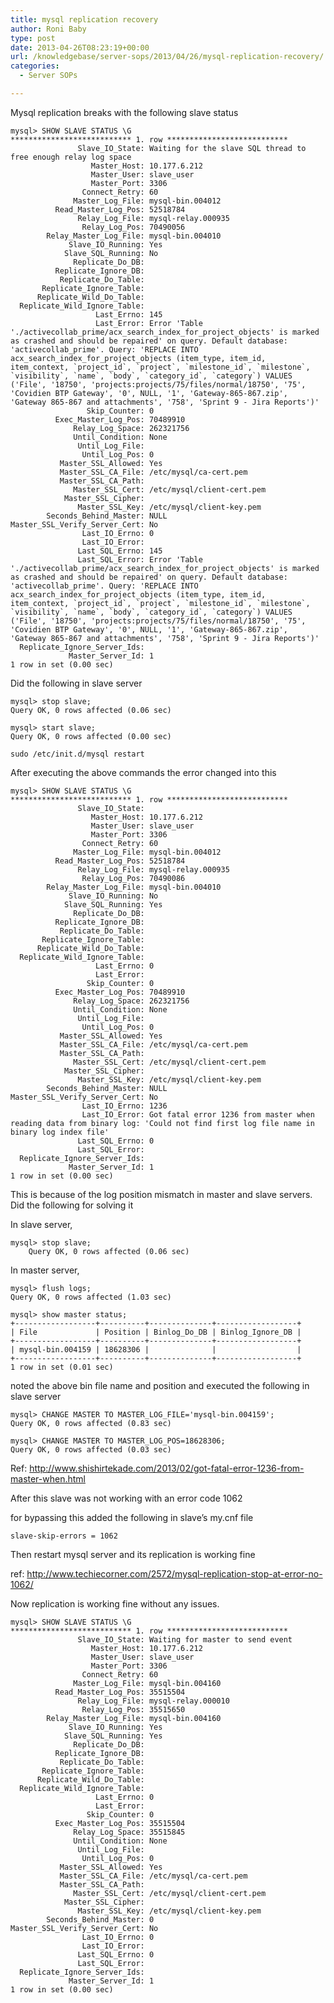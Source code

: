 ```yaml
---
title: mysql replication recovery
author: Roni Baby
type: post
date: 2013-04-26T08:23:19+00:00
url: /knowledgebase/server-sops/2013/04/26/mysql-replication-recovery/
categories:
  - Server SOPs

---
```

Mysql replication breaks with the following slave status

    mysql> SHOW SLAVE STATUS \G
    *************************** 1. row ***************************
                   Slave_IO_State: Waiting for the slave SQL thread to free enough relay log space
                      Master_Host: 10.177.6.212
                      Master_User: slave_user
                      Master_Port: 3306
                    Connect_Retry: 60
                  Master_Log_File: mysql-bin.004012
              Read_Master_Log_Pos: 52518784
                   Relay_Log_File: mysql-relay.000935
                    Relay_Log_Pos: 70490056
            Relay_Master_Log_File: mysql-bin.004010
                 Slave_IO_Running: Yes
                Slave_SQL_Running: No
                  Replicate_Do_DB:
              Replicate_Ignore_DB:
               Replicate_Do_Table:
           Replicate_Ignore_Table:
          Replicate_Wild_Do_Table:
      Replicate_Wild_Ignore_Table:
                       Last_Errno: 145
                       Last_Error: Error 'Table './activecollab_prime/acx_search_index_for_project_objects' is marked as crashed and should be repaired' on query. Default database: 'activecollab_prime'. Query: 'REPLACE INTO acx_search_index_for_project_objects (item_type, item_id, item_context, `project_id`, `project`, `milestone_id`, `milestone`, `visibility`, `name`, `body`, `category_id`, `category`) VALUES ('File', '18750', 'projects:projects/75/files/normal/18750', '75', 'Covidien BTP Gateway', '0', NULL, '1', 'Gateway-865-867.zip', 'Gateway 865-867 and attachments', '758', 'Sprint 9 - Jira Reports')'
                     Skip_Counter: 0
              Exec_Master_Log_Pos: 70489910
                  Relay_Log_Space: 262321756
                  Until_Condition: None
                   Until_Log_File:
                    Until_Log_Pos: 0
               Master_SSL_Allowed: Yes
               Master_SSL_CA_File: /etc/mysql/ca-cert.pem
               Master_SSL_CA_Path:
                  Master_SSL_Cert: /etc/mysql/client-cert.pem
                Master_SSL_Cipher:
                   Master_SSL_Key: /etc/mysql/client-key.pem
            Seconds_Behind_Master: NULL
    Master_SSL_Verify_Server_Cert: No
                    Last_IO_Errno: 0
                    Last_IO_Error:
                   Last_SQL_Errno: 145
                   Last_SQL_Error: Error 'Table './activecollab_prime/acx_search_index_for_project_objects' is marked as crashed and should be repaired' on query. Default database: 'activecollab_prime'. Query: 'REPLACE INTO acx_search_index_for_project_objects (item_type, item_id, item_context, `project_id`, `project`, `milestone_id`, `milestone`, `visibility`, `name`, `body`, `category_id`, `category`) VALUES ('File', '18750', 'projects:projects/75/files/normal/18750', '75', 'Covidien BTP Gateway', '0', NULL, '1', 'Gateway-865-867.zip', 'Gateway 865-867 and attachments', '758', 'Sprint 9 - Jira Reports')'
      Replicate_Ignore_Server_Ids:
                 Master_Server_Id: 1
    1 row in set (0.00 sec)
    

Did the following in slave server

    mysql> stop slave;
    Query OK, 0 rows affected (0.06 sec)
    
    mysql> start slave;
    Query OK, 0 rows affected (0.00 sec)
    
    sudo /etc/init.d/mysql restart
    

After executing the above commands the error changed into this

    mysql> SHOW SLAVE STATUS \G
    *************************** 1. row ***************************
                   Slave_IO_State:
                      Master_Host: 10.177.6.212
                      Master_User: slave_user
                      Master_Port: 3306
                    Connect_Retry: 60
                  Master_Log_File: mysql-bin.004012
              Read_Master_Log_Pos: 52518784
                   Relay_Log_File: mysql-relay.000935
                    Relay_Log_Pos: 70490086
            Relay_Master_Log_File: mysql-bin.004010
                 Slave_IO_Running: No
                Slave_SQL_Running: Yes
                  Replicate_Do_DB:
              Replicate_Ignore_DB:
               Replicate_Do_Table:
           Replicate_Ignore_Table:
          Replicate_Wild_Do_Table:
      Replicate_Wild_Ignore_Table:
                       Last_Errno: 0
                       Last_Error:
                     Skip_Counter: 0
              Exec_Master_Log_Pos: 70489910
                  Relay_Log_Space: 262321756
                  Until_Condition: None
                   Until_Log_File:
                    Until_Log_Pos: 0
               Master_SSL_Allowed: Yes
               Master_SSL_CA_File: /etc/mysql/ca-cert.pem
               Master_SSL_CA_Path:
                  Master_SSL_Cert: /etc/mysql/client-cert.pem
                Master_SSL_Cipher:
                   Master_SSL_Key: /etc/mysql/client-key.pem
            Seconds_Behind_Master: NULL
    Master_SSL_Verify_Server_Cert: No
                    Last_IO_Errno: 1236
                    Last_IO_Error: Got fatal error 1236 from master when reading data from binary log: 'Could not find first log file name in binary log index file'
                   Last_SQL_Errno: 0
                   Last_SQL_Error:
      Replicate_Ignore_Server_Ids:
                 Master_Server_Id: 1
    1 row in set (0.00 sec)
    

This is because of the log position mismatch in master and slave servers. Did the following for solving it

In slave server,

    mysql> stop slave;
        Query OK, 0 rows affected (0.06 sec)
    

In master server,

    mysql> flush logs;
    Query OK, 0 rows affected (1.03 sec)
    
    mysql> show master status;
    +------------------+----------+--------------+------------------+
    | File             | Position | Binlog_Do_DB | Binlog_Ignore_DB |
    +------------------+----------+--------------+------------------+
    | mysql-bin.004159 | 18628306 |              |                  |
    +------------------+----------+--------------+------------------+
    1 row in set (0.01 sec)
    

noted the above bin file name and position and executed the following in slave server

    mysql> CHANGE MASTER TO MASTER_LOG_FILE='mysql-bin.004159';
    Query OK, 0 rows affected (0.83 sec)
    
    mysql> CHANGE MASTER TO MASTER_LOG_POS=18628306;
    Query OK, 0 rows affected (0.03 sec)
    

Ref: <http://www.shishirtekade.com/2013/02/got-fatal-error-1236-from-master-when.html>

After this slave was not working with an error code 1062

for bypassing this added the following in slave&#8217;s my.cnf file

    slave-skip-errors = 1062
     

Then restart mysql server and its replication is working fine

ref: <http://www.techiecorner.com/2572/mysql-replication-stop-at-error-no-1062/>

Now replication is working fine without any issues.

    mysql> SHOW SLAVE STATUS \G
    *************************** 1. row ***************************
                   Slave_IO_State: Waiting for master to send event
                      Master_Host: 10.177.6.212
                      Master_User: slave_user
                      Master_Port: 3306
                    Connect_Retry: 60
                  Master_Log_File: mysql-bin.004160
              Read_Master_Log_Pos: 35515504
                   Relay_Log_File: mysql-relay.000010
                    Relay_Log_Pos: 35515650
            Relay_Master_Log_File: mysql-bin.004160
                 Slave_IO_Running: Yes
                Slave_SQL_Running: Yes
                  Replicate_Do_DB:
              Replicate_Ignore_DB:
               Replicate_Do_Table:
           Replicate_Ignore_Table:
          Replicate_Wild_Do_Table:
      Replicate_Wild_Ignore_Table:
                       Last_Errno: 0
                       Last_Error:
                     Skip_Counter: 0
              Exec_Master_Log_Pos: 35515504
                  Relay_Log_Space: 35515845
                  Until_Condition: None
                   Until_Log_File:
                    Until_Log_Pos: 0
               Master_SSL_Allowed: Yes
               Master_SSL_CA_File: /etc/mysql/ca-cert.pem
               Master_SSL_CA_Path:
                  Master_SSL_Cert: /etc/mysql/client-cert.pem
                Master_SSL_Cipher:
                   Master_SSL_Key: /etc/mysql/client-key.pem
            Seconds_Behind_Master: 0
    Master_SSL_Verify_Server_Cert: No
                    Last_IO_Errno: 0
                    Last_IO_Error:
                   Last_SQL_Errno: 0
                   Last_SQL_Error:
      Replicate_Ignore_Server_Ids:
                 Master_Server_Id: 1
    1 row in set (0.00 sec)